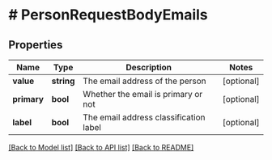 # # PersonRequestBodyEmails

## Properties

Name | Type | Description | Notes
------------ | ------------- | ------------- | -------------
**value** | **string** | The email address of the person | [optional]
**primary** | **bool** | Whether the email is primary or not | [optional]
**label** | **bool** | The email address classification label | [optional]

[[Back to Model list]](../../README.md#models) [[Back to API list]](../../README.md#endpoints) [[Back to README]](../../README.md)
